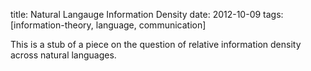 title: Natural Langauge Information Density
date: 2012-10-09
tags: [information-theory, language, communication]

This is a stub of a piece on the question of relative information density across natural languages.